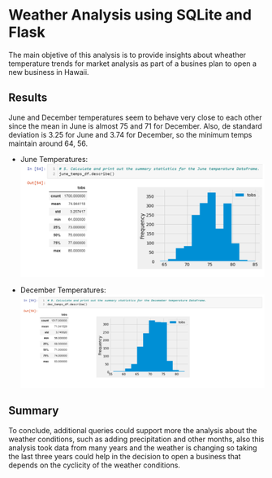 # Weather Analysis using SQLite and Flask

The main objetive of this analysis is to provide insights about wheather temperature trends for market analysis as part of a busines plan to open a new business in Hawaii.

## Results

June and December temperatures seem to behave very close to each other since the mean in June is almost 75 and 71 for December. Also, de standard deviation is 3.25 for June and 3.74 for December, so the minimum temps maintain around 64, 56.

- June Temperatures:
![exhibit_1](./Resources/exhibit_1.png)

- December Temperatures:
![exhibit_1](./Resources/exhibit_2.png)

## Summary

To conclude, additional queries could support more the analysis about the weather conditions, such as adding precipitation and other months, also this analysis took data from many years and the weather is changing so taking the last three years could help in the decision to open a business that depends on the cyclicity of the weather conditions.

